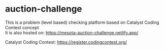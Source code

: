# auction-challenge
This is a problem (level based) checking platform based on Catalyst Coding Contest concept
<br>It is also hosted on: https://mesota-auction-challenge.netlify.app/

Catalyst Coding Contest:
https://register.codingcontest.org/
